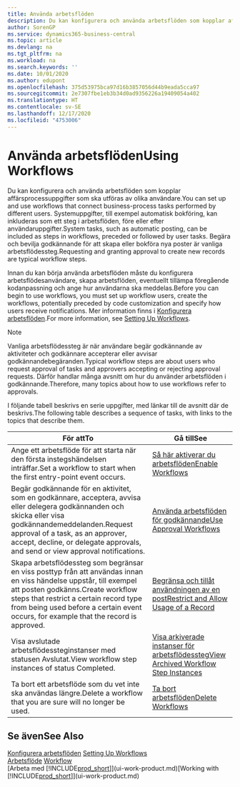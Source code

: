 ```yaml
---
title: Använda arbetsflöden
description: Du kan konfigurera och använda arbetsflöden som kopplar affärsprocessuppgifter som ska utföras av olika användare. Lär dig mer om de olika åtgärder du måste vidta för att börja använda arbetsflöden.
author: SorenGP
ms.service: dynamics365-business-central
ms.topic: article
ms.devlang: na
ms.tgt_pltfrm: na
ms.workload: na
ms.search.keywords: ''
ms.date: 10/01/2020
ms.author: edupont
ms.openlocfilehash: 375d53975bca97d16b3857056d44b9eada5cca97
ms.sourcegitcommit: 2e7307fbe1eb3b34d0ad9356226a19409054a402
ms.translationtype: HT
ms.contentlocale: sv-SE
ms.lasthandoff: 12/17/2020
ms.locfileid: "4753006"
---
```

# <a name="using-workflows"></a><span data-ttu-id="d50b4-104">Använda arbetsflöden</span><span class="sxs-lookup"><span data-stu-id="d50b4-104">Using Workflows</span></span>
<span data-ttu-id="d50b4-105">Du kan konfigurera och använda arbetsflöden som kopplar affärsprocessuppgifter som ska utföras av olika användare.</span><span class="sxs-lookup"><span data-stu-id="d50b4-105">You can set up and use workflows that connect business-process tasks performed by different users.</span></span> <span data-ttu-id="d50b4-106">Systemuppgifter, till exempel automatisk bokföring, kan inkluderas som ett steg i arbetsflöden, före eller efter användaruppgifter.</span><span class="sxs-lookup"><span data-stu-id="d50b4-106">System tasks, such as automatic posting, can be included as steps in workflows, preceded or followed by user tasks.</span></span> <span data-ttu-id="d50b4-107">Begära och bevilja godkännande för att skapa eller bokföra nya poster är vanliga arbetsflödessteg.</span><span class="sxs-lookup"><span data-stu-id="d50b4-107">Requesting and granting approval to create new records are typical workflow steps.</span></span>  

 <span data-ttu-id="d50b4-108">Innan du kan börja använda arbetsflöden måste du konfigurera arbetsflödesanvändare, skapa arbetsflöden, eventuellt tillämpa föregående kodanpassning och ange hur användarna ska meddelas.</span><span class="sxs-lookup"><span data-stu-id="d50b4-108">Before you can begin to use workflows, you must set up workflow users, create the workflows, potentially preceded by code customization and specify how users receive notifications.</span></span> <span data-ttu-id="d50b4-109">Mer information finns i [Konfigurera arbetsflöden](across-set-up-workflows.md).</span><span class="sxs-lookup"><span data-stu-id="d50b4-109">For more information, see [Setting Up Workflows](across-set-up-workflows.md).</span></span>  

> [!NOTE]  
>  <span data-ttu-id="d50b4-110">Vanliga arbetsflödessteg är när användare begär godkännande av aktiviteter och godkännare accepterar eller avvisar godkännandebegäranden.</span><span class="sxs-lookup"><span data-stu-id="d50b4-110">Typical workflow steps are about users who request approval of tasks and approvers accepting or rejecting approval requests.</span></span> <span data-ttu-id="d50b4-111">Därför handlar många avsnitt om hur du använder arbetsflöden i godkännande.</span><span class="sxs-lookup"><span data-stu-id="d50b4-111">Therefore, many topics about how to use workflows refer to approvals.</span></span>  

 <span data-ttu-id="d50b4-112">I följande tabell beskrivs en serie uppgifter, med länkar till de avsnitt där de beskrivs.</span><span class="sxs-lookup"><span data-stu-id="d50b4-112">The following table describes a sequence of tasks, with links to the topics that describe them.</span></span>  

|<span data-ttu-id="d50b4-113">**För att**</span><span class="sxs-lookup"><span data-stu-id="d50b4-113">**To**</span></span>|<span data-ttu-id="d50b4-114">**Gå till**</span><span class="sxs-lookup"><span data-stu-id="d50b4-114">**See**</span></span>|  
|------------|-------------|  
|<span data-ttu-id="d50b4-115">Ange ett arbetsflöde för att starta när den första instegshändelsen inträffar.</span><span class="sxs-lookup"><span data-stu-id="d50b4-115">Set a workflow to start when the first entry-point event occurs.</span></span>|[<span data-ttu-id="d50b4-116">Så här aktiverar du arbetsflöden</span><span class="sxs-lookup"><span data-stu-id="d50b4-116">Enable Workflows</span></span>](across-how-to-enable-workflows.md)|  
|<span data-ttu-id="d50b4-117">Begär godkännande för en aktivitet, som en godkännare, acceptera, avvisa eller delegera godkännanden och skicka eller visa godkännandemeddelanden.</span><span class="sxs-lookup"><span data-stu-id="d50b4-117">Request approval of a task, as an approver, accept, decline, or delegate approvals, and send or view approval notifications.</span></span>|[<span data-ttu-id="d50b4-118">Använda arbetsflöden för godkännande</span><span class="sxs-lookup"><span data-stu-id="d50b4-118">Use Approval Workflows</span></span>](across-how-use-approval-workflows.md)|  
|<span data-ttu-id="d50b4-119">Skapa arbetsflödessteg som begränsar en viss posttyp från att användas innan en viss händelse uppstår, till exempel att posten godkänns.</span><span class="sxs-lookup"><span data-stu-id="d50b4-119">Create workflow steps that restrict a certain record type from being used before a certain event occurs, for example that the record is approved.</span></span>|[<span data-ttu-id="d50b4-120">Begränsa och tillåt användningen av en post</span><span class="sxs-lookup"><span data-stu-id="d50b4-120">Restrict and Allow Usage of a Record</span></span>](across-how-to-restrict-and-allow-usage-of-a-record.md)|  
|<span data-ttu-id="d50b4-121">Visa avslutade arbetsflödessteginstanser med statusen Avslutat.</span><span class="sxs-lookup"><span data-stu-id="d50b4-121">View workflow step instances of status Completed.</span></span>|[<span data-ttu-id="d50b4-122">Visa arkiverade instanser för arbetsflödessteg</span><span class="sxs-lookup"><span data-stu-id="d50b4-122">View Archived Workflow Step Instances</span></span>](across-how-to-view-archived-workflow-step-instances.md)|  
|<span data-ttu-id="d50b4-123">Ta bort ett arbetsflöde som du vet inte ska användas längre.</span><span class="sxs-lookup"><span data-stu-id="d50b4-123">Delete a workflow that you are sure will no longer be used.</span></span>|[<span data-ttu-id="d50b4-124">Ta bort arbetsflöden</span><span class="sxs-lookup"><span data-stu-id="d50b4-124">Delete Workflows</span></span>](across-how-to-delete-workflows.md)|  

## <a name="see-also"></a><span data-ttu-id="d50b4-125">Se även</span><span class="sxs-lookup"><span data-stu-id="d50b4-125">See Also</span></span>  
<span data-ttu-id="d50b4-126">[Konfigurera arbetsflöden](across-set-up-workflows.md) </span><span class="sxs-lookup"><span data-stu-id="d50b4-126">[Setting Up Workflows](across-set-up-workflows.md) </span></span>  
<span data-ttu-id="d50b4-127">[Arbetsflöde](across-workflow.md) </span><span class="sxs-lookup"><span data-stu-id="d50b4-127">[Workflow](across-workflow.md) </span></span>  
<span data-ttu-id="d50b4-128">[Arbeta med [!INCLUDE[prod_short](includes/prod_short.md)]](ui-work-product.md)</span><span class="sxs-lookup"><span data-stu-id="d50b4-128">[Working with [!INCLUDE[prod_short](includes/prod_short.md)]](ui-work-product.md)</span></span>
